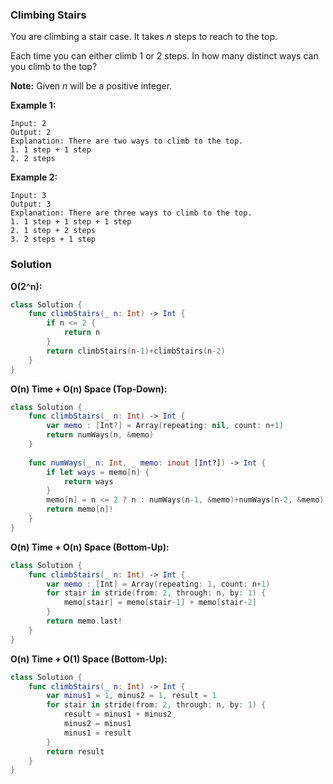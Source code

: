 
### Climbing Stairs

You are climbing a stair case. It takes *n* steps to reach to the top.

Each time you can either climb 1 or 2 steps. In how many distinct ways can you climb to the top?

__Note:__ Given *n* will be a positive integer.

__Example 1:__
```
Input: 2
Output: 2
Explanation: There are two ways to climb to the top.
1. 1 step + 1 step
2. 2 steps
```
__Example 2:__
```
Input: 3
Output: 3
Explanation: There are three ways to climb to the top.
1. 1 step + 1 step + 1 step
2. 1 step + 2 steps
3. 2 steps + 1 step
```

### Solution
__O(2^n):__
```swift
class Solution {
    func climbStairs(_ n: Int) -> Int {
        if n <= 2 {
            return n
        }
        return climbStairs(n-1)+climbStairs(n-2)
    }
}
```
__O(n) Time + O(n) Space (Top-Down):__
```swift
class Solution {
    func climbStairs(_ n: Int) -> Int {
        var memo : [Int?] = Array(repeating: nil, count: n+1)
        return numWays(n, &memo)
    }
    
    func numWays(_ n: Int, _ memo: inout [Int?]) -> Int {
        if let ways = memo[n] {
            return ways
        }
        memo[n] = n <= 2 ? n : numWays(n-1, &memo)+numWays(n-2, &memo)
        return memo[n]!
    }
}
```
__O(n) Time + O(n) Space (Bottom-Up):__
```swift
class Solution {
    func climbStairs(_ n: Int) -> Int {
        var memo : [Int] = Array(repeating: 1, count: n+1)
        for stair in stride(from: 2, through: n, by: 1) {
            memo[stair] = memo[stair-1] + memo[stair-2]
        }
        return memo.last!
    }
}
```
__O(n) Time + O(1) Space (Bottom-Up):__
```swift
class Solution {
    func climbStairs(_ n: Int) -> Int {
        var minus1 = 1, minus2 = 1, result = 1
        for stair in stride(from: 2, through: n, by: 1) {
            result = minus1 + minus2
            minus2 = minus1
            minus1 = result
        }
        return result
    }
}
```